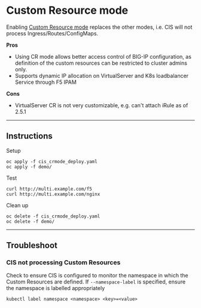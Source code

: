 # Custom Resource mode

Enabling [Custom Resource mode](https://clouddocs.f5.com/containers/latest/userguide/crd/) replaces the other modes, i.e. CIS will not process Ingress/Routes/ConfigMaps.

**Pros**
- Using CR mode allows better access control of BIG-IP configuration, as definition of the custom resources can be restricted to cluster admins only.
- Supports dynamic IP allocation on VirtualServer and K8s loadbalancer Service through F5 IPAM

**Cons**
- VirtualServer CR is not very customizable, e.g. can't attach iRule as of 2.5.1

---

## Instructions

Setup
```
oc apply -f cis_crmode_deploy.yaml
oc apply -f demo/
```

Test
```
curl http://multi.example.com/f5
curl http://multi.example.com/nginx
```

Clean up
```
oc delete -f cis_crmode_deploy.yaml
oc delete -f demo/
```

---

## Troubleshoot

### CIS not processing Custom Resources

Check to ensure CIS is configured to monitor the namespace in which the Custom Resources are defined. If `--namespace-label` is specified, ensure the namespace is labelled appropriately

```
kubectl label namespace <namespace> <key>=<value>
```
